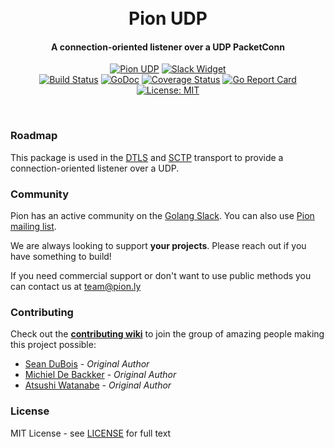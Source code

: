 <h1 align="center">
  <br>
  Pion UDP
  <br>
</h1>
<h4 align="center">A connection-oriented listener over a UDP PacketConn</h4>
<p align="center">
  <a href="https://pion.ly"><img src="https://img.shields.io/badge/pion-udp-gray.svg?longCache=true&colorB=brightgreen" alt="Pion UDP"></a>
  <!--<a href="https://sourcegraph.com/github.com/pion/webrtc?badge"><img src="https://sourcegraph.com/github.com/pion/webrtc/-/badge.svg" alt="Sourcegraph Widget"></a>-->
  <a href="https://pion.ly/slack"><img src="https://img.shields.io/badge/join-us%20on%20slack-gray.svg?longCache=true&logo=slack&colorB=brightgreen" alt="Slack Widget"></a>
  <br>
  <a href="https://travis-ci.org/pion/udp"><img src="https://travis-ci.org/pion/udp.svg?branch=master" alt="Build Status"></a>
  <a href="https://pkg.go.dev/github.com/pion/udp"><img src="https://godoc.org/github.com/pion/udp?status.svg" alt="GoDoc"></a>
  <a href="https://codecov.io/gh/pion/udp"><img src="https://codecov.io/gh/pion/udp/branch/master/graph/badge.svg" alt="Coverage Status"></a>
  <a href="https://goreportcard.com/report/github.com/pion/udp"><img src="https://goreportcard.com/badge/github.com/pion/udp" alt="Go Report Card"></a>
  <!--<a href="https://www.codacy.com/app/Sean-Der/webrtc"><img src="https://api.codacy.com/project/badge/Grade/18f4aec384894e6aac0b94effe51961d" alt="Codacy Badge"></a>-->
  <a href="LICENSE"><img src="https://img.shields.io/badge/License-MIT-yellow.svg" alt="License: MIT"></a>
</p>
<br>

### Roadmap
This package is used in the [DTLS](https://github.com/pion/dtls) and [SCTP](https://github.com/pion/sctp) transport to provide a connection-oriented listener over a UDP.

### Community
Pion has an active community on the [Golang Slack](https://pion.ly/slack/). You can also use [Pion mailing list](https://groups.google.com/forum/#!forum/pion).

We are always looking to support **your projects**. Please reach out if you have something to build!

If you need commercial support or don't want to use public methods you can contact us at [team@pion.ly](mailto:team@pion.ly)

### Contributing
Check out the **[contributing wiki](https://github.com/pion/webrtc/wiki/Contributing)** to join the group of amazing people making this project possible:

* [Sean DuBois](https://github.com/Sean-Der) - *Original Author*
* [Michiel De Backker](https://github.com/backkem) - *Original Author*
* [Atsushi Watanabe](https://github.com/at-wat) - *Original Author*

### License
MIT License - see [LICENSE](LICENSE) for full text
